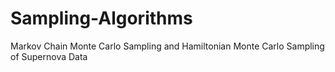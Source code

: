 # Sampling-Algorithms
Markov Chain Monte Carlo Sampling and Hamiltonian Monte Carlo Sampling of Supernova Data
